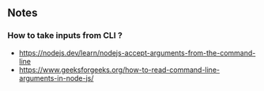 ## Notes

### How to take inputs from CLI ?
- https://nodejs.dev/learn/nodejs-accept-arguments-from-the-command-line
- https://www.geeksforgeeks.org/how-to-read-command-line-arguments-in-node-js/